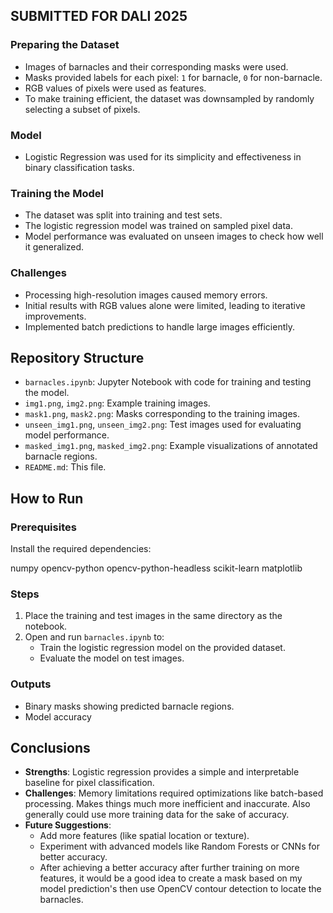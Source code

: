 

## SUBMITTED FOR DALI 2025

### Preparing the Dataset
- Images of barnacles and their corresponding masks were used.
- Masks provided labels for each pixel: `1` for barnacle, `0` for non-barnacle.
- RGB values of pixels were used as features.
- To make training efficient, the dataset was downsampled by randomly selecting a subset of pixels.

### Model
- Logistic Regression was used for its simplicity and effectiveness in binary classification tasks.

### Training the Model
- The dataset was split into training and test sets.
- The logistic regression model was trained on sampled pixel data.
- Model performance was evaluated on unseen images to check how well it generalized.

### Challenges
- Processing high-resolution images caused memory errors.
- Initial results with RGB values alone were limited, leading to iterative improvements.
- Implemented batch predictions to handle large images efficiently.

## Repository Structure

- `barnacles.ipynb`: Jupyter Notebook with code for training and testing the model.
- `img1.png`, `img2.png`: Example training images.
- `mask1.png`, `mask2.png`: Masks corresponding to the training images.
- `unseen_img1.png`, `unseen_img2.png`: Test images used for evaluating model performance.
- `masked_img1.png`, `masked_img2.png`: Example visualizations of annotated barnacle regions.
- `README.md`: This file.

## How to Run

### Prerequisites
Install the required dependencies:

numpy 
opencv-python 
opencv-python-headless 
scikit-learn
matplotlib

### Steps
1. Place the training and test images in the same directory as the notebook.
2. Open and run `barnacles.ipynb` to:
   - Train the logistic regression model on the provided dataset.
   - Evaluate the model on test images.

### Outputs
- Binary masks showing predicted barnacle regions.
- Model accuracy

## Conclusions
- **Strengths**: Logistic regression provides a simple and interpretable baseline for pixel classification.
- **Challenges**: Memory limitations required optimizations like batch-based processing. Makes things much more inefficient and inaccurate. Also generally could use more training data for the sake of accuracy.
- **Future Suggestions**:
  - Add more features (like spatial location or texture).
  - Experiment with advanced models like Random Forests or CNNs for better accuracy.
  - After achieving a better accuracy after further training on more features, it would be a good idea to create a mask based on my model prediction's then use OpenCV contour detection to locate the barnacles.

